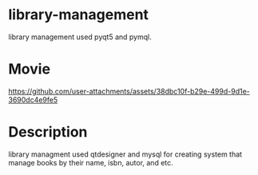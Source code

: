 # library-management
library management used pyqt5 and pymql.
# Movie
https://github.com/user-attachments/assets/38dbc10f-b29e-499d-9d1e-3690dc4e9fe5
# Description
library managment used qtdesigner and mysql for creating system that manage books by their name, isbn, autor, and etc. 
